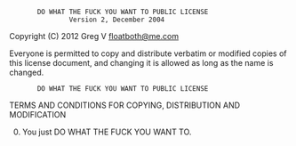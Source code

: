            DO WHAT THE FUCK YOU WANT TO PUBLIC LICENSE
                   Version 2, December 2004

Copyright (C) 2012 Greg V <floatboth@me.com>

Everyone is permitted to copy and distribute verbatim or modified
copies of this license document, and changing it is allowed as long
as the name is changed.

           DO WHAT THE FUCK YOU WANT TO PUBLIC LICENSE
  TERMS AND CONDITIONS FOR COPYING, DISTRIBUTION AND MODIFICATION

 0. You just DO WHAT THE FUCK YOU WANT TO.
